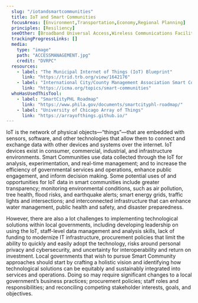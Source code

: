 ```yaml
---
  slug: "/iotandsmartcommunities"
  title: IoT and Smart Communities
  focusAreas: [Environment,Transportation,Economy,Regional Planning]
  principles: [Resiliency]
  seeOther: [Broadband Universal Access,Wireless Communications Facilities Ordinances (5G),Connected and Automated Vehicle Preparations]
  trackingProgressLinks: []
  media: 
    type: "image"
    path: "ACCESSMANAGEMENT.jpg"
    credit: "DVRPC"
  resources: 
    - label: "The Municipal Internet of Things (IoT) Blueprint"
      link: "https://trid.trb.org/view/1642176"
    - label: "International City/County Management Association Smart Communities"
      link: "https://icma.org/topics/smart-communities"  
  whoHasUsedThisTool: 
    - label: "SmartCityPHL Roadmap"
      link: "https://www.phila.gov/documents/smartcityphl-roadmap/"
    - label: "University of Chicago Array of Things"
      link: "https://arrayofthings.github.io/"
---
```


IoT is the network of physical objects—“things”—that are embedded with sensors, software, and other technologies that allow them to connect and exchange data with other devices and systems over the internet. IoT devices exist in consumer, commercial, industrial, and infrastructure environments. Smart Communities use data collected through the IoT for analysis, experimentation, and real-time management; and to increase the efficiency of governmental services and operations, enhance public engagement, and inform decision making. Some potential uses of and opportunities for IoT data in smart communities include greater transparency; monitoring environmental conditions, such as air pollution, tree health, flood risks, and earthquake alerts; smart energy grids, traffic lights and intersections; and interconnected infrastructure that can enhance water management, public health and safety, and disaster preparedness.

However, there are also a lot challenges to implementing technological solutions within local governments, including developing leadership on using the IoT, staff-level data management and analysis skills, lack of funding to modernize IT infrastructure, procurement policies that limit the ability to quickly and easily adopt the technology, risks around personal privacy and cybersecurity, and uncertainty for interoperability and return on investment. Local governments that wish to pursue Smart Community approaches should start by crafting a holistic vision and identifying how technological solutions can be equitably and sustainably integrated into services and operations. Doing so may require significant changes to a local government’s business practices; procurement policies; staff roles and responsibilities; and reconciling competing stakeholder interests, goals, and objectives.
